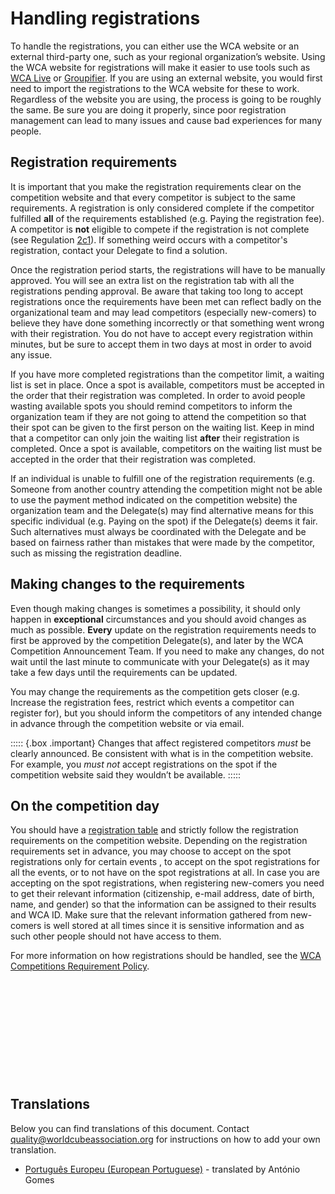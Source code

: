 # Handling registrations

To handle the registrations, you can either use the WCA website or an external third-party one, such as your regional organization’s website. Using the WCA website for registrations will make it easier to use tools such as [WCA Live](https://github.com/thewca/wca-live/wiki/Guide) or [Groupifier](https://groupifier.jonatanklosko.com/). If you are using an external website, you would first need to import the registrations to the WCA website for these to work. Regardless of the website you are using, the process is going to be roughly the same. Be sure you are doing it properly, since poor registration management can lead to many issues and cause bad experiences for many people.

## Registration requirements

It is important that you make the registration requirements clear on the competition website and that every competitor is subject to the same requirements. A registration is only considered complete if the competitor fulfilled **all** of the requirements established (e.g. Paying the registration fee). A competitor is **not** eligible to compete if the registration is not complete (see Regulation [2c1](wca{regulations/#2c1})). If something weird occurs with a competitor's registration, contact your Delegate to find a solution.

Once the registration period starts, the registrations will have to be manually approved. You will see an extra list on the registration tab with all the registrations pending approval. Be aware that taking too long to accept registrations once the requirements have been met can reflect badly on the organizational team and may lead competitors (especially new-comers) to believe they have done something incorrectly or that something went wrong with their registration. You do not have to accept every registration within minutes, but be sure to accept them in two days at most in order to avoid any issue.

If you have more completed registrations than the competitor limit, a waiting list is set in place. Once a spot is available, competitors must be accepted in the order that their registration was completed. In order to avoid people wasting available spots you should remind competitors to inform the organization team if they are not going to attend the competition so that their spot can be given to the first person on the waiting list. Keep in mind that a competitor can only join the waiting list **after** their registration is completed. Once a spot is available, competitors on the waiting list must be accepted in the order that their registration was completed.

If an individual is unable to fulfill one of the registration requirements (e.g. Someone from another country attending the competition might not be able to use the payment method indicated on the competition website) the organization team and the Delegate(s) may find alternative means for this specific individual (e.g. Paying on the spot) if the Delegate(s) deems it fair. Such alternatives must always be coordinated with the Delegate and be based on fairness rather than mistakes that were made by the competitor, such as missing the registration deadline.

## Making changes to the requirements

Even though making changes is sometimes a possibility, it should only happen in **exceptional** circumstances and you should avoid changes as much as possible. **Every** update on the registration requirements needs to first be approved by the competition Delegate(s), and later by the WCA Competition Announcement Team. If you need to make any changes, do not wait until the last minute to communicate with your Delegate(s) as it may take a few days until the requirements can be updated.

You may change the requirements as the competition gets closer (e.g. Increase the registration fees, restrict which events a competitor can register for), but you should inform the competitors of any intended change in advance through the competition website or via email.

::::: {.box .important}
Changes that affect registered competitors _must_ be clearly announced. Be consistent with what is in the competition website. For example, you _must not_ accept registrations on the spot if the competition website said they wouldn’t be available.
:::::

## On the competition day

You should have a [registration table](wcadoc{edudoc/organizer-guidelines/venue-setup.pdf}) and strictly follow the registration requirements on the competition website. Depending on the registration requirements set in advance, you may choose to accept on the spot registrations only for certain events , to accept on the spot registrations for all the events, or to not have on the spot registrations at all. In case you are accepting on the spot registrations, when registering new-comers you need to get their relevant information (citizenship, e-mail address, date of birth, name, and gender) so that the information can be assigned to their results and WCA ID. Make sure that the relevant information gathered from new-comers is well stored at all times since it is sensitive information and as such other people should not have access to them.

For more information on how registrations should be handled, see the [WCA Competitions Requirement Policy](wcadoc{documents/policies/external/Competition%20Requirements.pdf}).

<div style="margin-top: 200px"></div>

## Translations

Below you can find translations of this document. Contact quality@worldcubeassociation.org for instructions on how to add your own translation.

- [Português Europeu (European Portuguese)](wcadoc{edudoc/organizer-guidelines/pt/registration.pdf}) - translated by António Gomes
